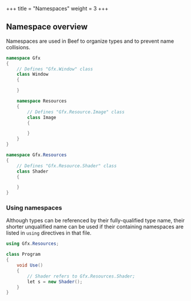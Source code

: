 +++
title = "Namespaces"
weight = 3
+++

## Namespace overview
Namespaces are used in Beef to organize types and to prevent name collisions. 

```C#
namespace Gfx
{
	// Defines "Gfx.Window" class
	class Window
	{

	}

	namespace Resources
	{
		// Defines "Gfx.Resource.Image" class
		class Image
		{

		}
	}
}

namespace Gfx.Resources
{
	// Defines "Gfx.Resource.Shader" class
	class Shader
	{

	}
}

```

### Using namespaces

Although types can be referenced by their fully-qualified type name, their shorter unqualified name can be used if their containing namespaces are listed in `using` directives in that file.

```C#
using Gfx.Resources;

class Program
{
	void Use()
	{
		// Shader refers to Gfx.Resources.Shader;
		let s = new Shader();
	}
}
```
